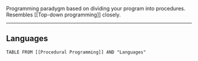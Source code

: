 Programming paradygm based on dividing your program into procedures.
Resembles [[Top-down programming]] closely.

---

## Languages

```dataview
TABLE FROM [[Procedural Programming]] AND "Languages"
```